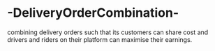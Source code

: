 # -DeliveryOrderCombination-
combining delivery orders such that its customers can share cost and drivers and riders on their platform can maximise their earnings.
